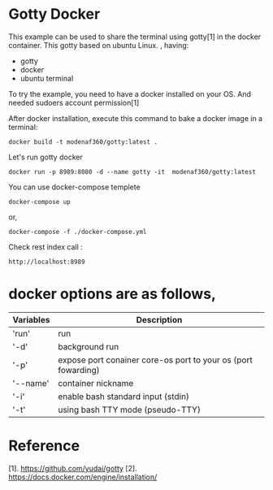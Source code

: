 Gotty Docker
===

This example can be used to share the terminal using gotty[1] in the docker container.
This gotty based on ubuntu Linux.
, having:

- gotty
- docker
- ubuntu terminal

 
To try the example, you need to have a docker installed on your OS. And needed sudoers account permission[1]


After docker installation, execute this command to bake a docker image in a terminal:
```console
docker build -t modenaf360/gotty:latest .
```

Let's run gotty docker
```console
docker run -p 8989:8080 -d --name gotty -it  modenaf360/gotty:latest
```

You can use docker-compose templete
```console
docker-compose up
```

or,
```console
docker-compose -f ./docker-compose.yml
```

Check rest index call :
```console
http://localhost:8989
```


# docker options are as follows,

|Variables      |Description                                                   |
|---------------|--------------------------------------------------------------|
|'run'          |run                                                           |  
|'-d'           |background run                                                | 
|'-p'           |expose port conainer core-os port to your os (port fowarding) |
|'--name'       |container nickname                                            |
|'-i'           |enable bash standard input (stdin)                            |
|'-t'           |using bash TTY mode (pseudo-TTY)                              |


# Reference

[1]. https://github.com/yudai/gotty
[2]. https://docs.docker.com/engine/installation/

